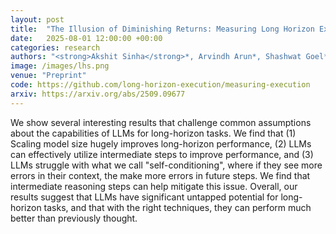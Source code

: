 ```yaml
---
layout: post
title:  "The Illusion of Diminishing Returns: Measuring Long Horizon Execution in LLMs"
date:   2025-08-01 12:00:00 +00:00
categories: research
authors: "<strong>Akshit Sinha</strong>*, Arvindh Arun*, Shashwat Goel*, Steffen Staab, Jonas Geiping"
image: /images/lhs.png
venue: "Preprint"
code: https://github.com/long-horizon-execution/measuring-execution
arxiv: https://arxiv.org/abs/2509.09677
---
```

We show several interesting results that challenge common assumptions about the capabilities of LLMs for long-horizon tasks. We find that (1) Scaling model size hugely improves long-horizon performance, (2) LLMs can effectively utilize intermediate steps to improve performance, and (3) LLMs struggle with what we call "self-conditioning", where if they see more errors in their context, the make more errors in future steps. We find that intermediate reasoning steps can help mitigate this issue. Overall, our results suggest that LLMs have significant untapped potential for long-horizon tasks, and that with the right techniques, they can perform much better than previously thought.